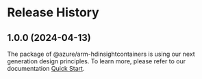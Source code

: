 # Release History
    
## 1.0.0 (2024-04-13)

The package of @azure/arm-hdinsightcontainers is using our next generation design principles. To learn more, please refer to our documentation [Quick Start](https://aka.ms/js-track2-quickstart).
